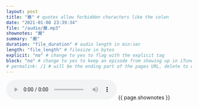 ```yaml
---
layout: post
title: "嚴" # quotes allow forbidden characters like the colon
date: "2021-01-08 23:39:34"
file: "/audio/嚴.mp3"
shownotes: "嚴"
summary: "嚴"
duration: "file_duration" # audio length in min:sec
length: "file_length" # filesize in bytes
explicit: "no" # change to yes to flag with the explicit tag
block: "no" # change to yes to keep an episode from showing up in iTunes
# permalink: /1 # will be the ending part of the pages URL, delete to default to the title
---
```


<audio controls>
<source src="{{site.url}}{{site.baseurl}}{{ page.file }}" type="audio/x-mp3">
Your browser does not support the audio element.
</audio>
{{ page.shownotes }}
